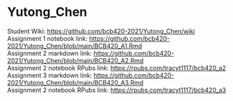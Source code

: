 # Yutong_Chen
Student Wiki: https://github.com/bcb420-2021/Yutong_Chen/wiki <br>
Assignment 1 notebook link: https://github.com/bcb420-2021/Yutong_Chen/blob/main/BCB420_A1.Rmd <br>
Assignment 2 markdown link: https://github.com/bcb420-2021/Yutong_Chen/blob/main/BCB420_A2.Rmd <br>
Assignment 2 notebook RPubs link: https://rpubs.com/tracyt1117/bcb420_a2<br>
Assignment 3 markdown link: https://github.com/bcb420-2021/Yutong_Chen/blob/main/BCB420_A3.Rmd <br>
Assignment 2 notebook RPubs link: https://rpubs.com/tracyt1117/bcb420_a3
